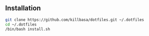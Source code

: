 ## Installation

```bash
git clone https://github.com/killbasa/dotfiles.git ~/.dotfiles
cd ~/.dotfiles
/bin/bash install.sh
```
